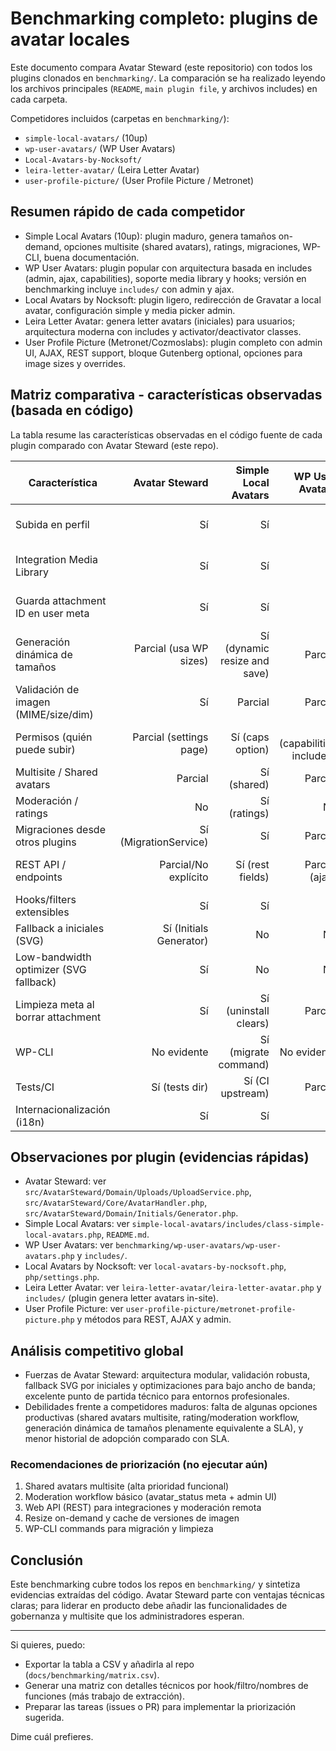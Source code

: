 # Benchmarking completo: plugins de avatar locales

Este documento compara Avatar Steward (este repositorio) con todos los plugins clonados en `benchmarking/`. La comparación se ha realizado leyendo los archivos principales (`README`, `main plugin file`, y archivos includes) en cada carpeta.

Competidores incluidos (carpetas en `benchmarking/`):

- `simple-local-avatars/` (10up)
- `wp-user-avatars/` (WP User Avatars)
- `Local-Avatars-by-Nocksoft/`
- `leira-letter-avatar/` (Leira Letter Avatar)
- `user-profile-picture/` (User Profile Picture / Metronet)


## Resumen rápido de cada competidor

- Simple Local Avatars (10up): plugin maduro, genera tamaños on-demand, opciones multisite (shared avatars), ratings, migraciones, WP-CLI, buena documentación.
- WP User Avatars: plugin popular con arquitectura basada en includes (admin, ajax, capabilities), soporte media library y hooks; versión en benchmarking incluye `includes/` con admin y ajax.
- Local Avatars by Nocksoft: plugin ligero, redirección de Gravatar a local avatar, configuración simple y media picker admin.
- Leira Letter Avatar: genera letter avatars (iniciales) para usuarios; arquitectura moderna con includes y activator/deactivator classes.
- User Profile Picture (Metronet/Cozmoslabs): plugin completo con admin UI, AJAX, REST support, bloque Gutenberg optional, opciones para image sizes y overrides.


## Matriz comparativa - características observadas (basada en código)

La tabla resume las características observadas en el código fuente de cada plugin comparado con Avatar Steward (este repo).

| Característica | Avatar Steward | Simple Local Avatars | WP User Avatars | Local Avatars (Nocksoft) | Leira Letter Avatar | User Profile Picture |
|---|---:|---:|---:|---:|---:|---:|
| Subida en perfil | Sí | Sí | Sí | Sí | No (genera iniciales) | Sí |
| Integration Media Library | Sí | Sí | Sí | Sí (media picker) | Parcial (uses WP APIs) | Sí |
| Guarda attachment ID en user meta | Sí | Sí | Sí | Sí | No (letter avatar generated) | Sí |
| Generación dinámica de tamaños | Parcial (usa WP sizes) | Sí (dynamic resize and save) | Parcial | No | No | Sí/Configurable |
| Validación de imagen (MIME/size/dim) | Sí | Parcial | Parcial | Parcial | N/A | Parcial |
| Permisos (quién puede subir) | Parcial (settings page) | Sí (caps option) | Sí (capabilities included) | Parcial | N/A | Sí (admin options) |
| Multisite / Shared avatars | Parcial | Sí (shared) | Parcial | No | No | Parcial |
| Moderación / ratings | No | Sí (ratings) | No | No | No | No |
| Migraciones desde otros plugins | Sí (MigrationService) | Sí | Parcial | No | No | Parcial |
| REST API / endpoints | Parcial/No explícito | Sí (rest fields) | Parcial (ajax) | No | No | Sí (rest_api_register present) |
| Hooks/filters extensibles | Sí | Sí | Sí | Parcial | Sí | Sí |
| Fallback a iniciales (SVG) | Sí (Initials Generator) | No | No | No | Sí (letter avatars) | No |
| Low-bandwidth optimizer (SVG fallback) | Sí | No | No | No | No | No |
| Limpieza meta al borrar attachment | Sí | Sí (uninstall clears) | Parcial | No | N/A | Sí/Parcial |
| WP-CLI | No evidente | Sí (migrate command) | No evidente | No | No | No |
| Tests/CI | Sí (tests dir) | Sí (CI upstream) | Parcial | No | Parcial | Parcial |
| Internacionalización (i18n) | Sí | Sí | Sí | Sí | Sí | Sí |


## Observaciones por plugin (evidencias rápidas)

- Avatar Steward: ver `src/AvatarSteward/Domain/Uploads/UploadService.php`, `src/AvatarSteward/Core/AvatarHandler.php`, `src/AvatarSteward/Domain/Initials/Generator.php`.
- Simple Local Avatars: ver `simple-local-avatars/includes/class-simple-local-avatars.php`, `README.md`.
- WP User Avatars: ver `benchmarking/wp-user-avatars/wp-user-avatars.php` y `includes/`.
- Local Avatars by Nocksoft: ver `local-avatars-by-nocksoft.php`, `php/settings.php`.
- Leira Letter Avatar: ver `leira-letter-avatar/leira-letter-avatar.php` y `includes/` (plugin genera letter avatars in-site).
- User Profile Picture: ver `user-profile-picture/metronet-profile-picture.php` y métodos para REST, AJAX y admin.


## Análisis competitivo global

- Fuerzas de Avatar Steward: arquitectura modular, validación robusta, fallback SVG por iniciales y optimizaciones para bajo ancho de banda; excelente punto de partida técnico para entornos profesionales.
- Debilidades frente a competidores maduros: falta de algunas opciones productivas (shared avatars multisite, rating/moderation workflow, generación dinámica de tamaños plenamente equivalente a SLA), y menor historial de adopción comparado con SLA.

### Recomendaciones de priorización (no ejecutar aún)
1. Shared avatars multisite (alta prioridad funcional)
2. Moderation workflow básico (avatar_status meta + admin UI)
3. Web API (REST) para integraciones y moderación remota
4. Resize on-demand y cache de versiones de imagen
5. WP-CLI commands para migración y limpieza


## Conclusión
Este benchmarking cubre todos los repos en `benchmarking/` y sintetiza evidencias extraídas del código. Avatar Steward parte con ventajas técnicas claras; para liderar en producto debe añadir las funcionalidades de gobernanza y multisite que los administradores esperan.

---

Si quieres, puedo:
- Exportar la tabla a CSV y añadirla al repo (`docs/benchmarking/matrix.csv`).
- Generar una matriz con detalles técnicos por hook/filtro/nombres de funciones (más trabajo de extracción).
- Preparar las tareas (issues o PR) para implementar la priorización sugerida.

Dime cuál prefieres.